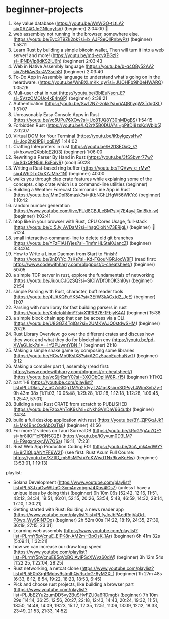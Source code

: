 # beginner-projects

1. Key value database (https://youtu.be/WnWGO-tLtLA?si=0AZ4GJnGNIcqyfsV) (beginner) 2:04:00 💛
2. web assembley not running in the browser, somewhere else. (https://youtu.be/Evc3T9Zk2pk?si=b_AJFSeQlIRnbwPz) (beginner) 1:58:11
3. Learn Rust by building a simple bitcoin wallet, Then will turn it into a web server! and more! (https://youtu.be/md-ecvXBGzI?si=jPNBVIp8dKS2lU6h) (beginner) 2:03:43
4. Web in Native Assembly language (https://youtu.be/b-q4QBy52AA?si=75HiAw3xr4V3sch8) (beginner) 2:03:40
5. To-Do App in Assembly language to understand what's going on in the heardware. (https://youtu.be/WnBXLmKk_qw?si=JUOHFb9ih0eHWARQ) 1:05:26
6. Muli-user chat in rust (https://youtu.be/BbIEuNscn_E?si=5VzzOMOUo4kE4nGP) (beginner) 2:38:21
7. Authentication (https://youtu.be/Sw12N7-zqkk?si=riAQBhygW3Tdg0XL) 1:51:07
8. Unreasonably Easy Console Apps in Rust (https://youtu.be/vc5UPu76XOw?si=Uc8TJQ8Y30hMDgBS) 1:54:15
9. Forbidden Rust (https://youtu.be/LQ2rX5B0DUA?si=pPitDI8zsKdWbib5) 2:02:07
10. Virtual DOM for Your Terminal (https://youtu.be/iKbylgzysHw?si=Joq2hki1PBj_oqEW) 1:44:02
11. Crafting Interpreters in rust (https://youtu.be/H2I1SEOxQ_k?si=hxvweQXbbIqE2Kt3) (beginner) 1:06:00
12. Rewriting a Parser By Hand in Rust (https://youtu.be/3fSSbvnr77w?si=SdxQPN56LBxFoivR) (cool) 50:28
13. Writing a Rust-based ring buffer (https://youtu.be/TQVwv_e_rMw?si=4WhDToOxXYJMhZ1N) (beginner) 40:00
14. walks you through clap crate features while explaining some of the concepts. clap crate which is a command-line utilities (beginner) 
15. Building a Weather Forecast Command-Line App in Rust (https://youtu.be/jMmDpR8mask?si=jKbNGhLHgW56WKYo) (beginner) 1:10:42
16. random number generation (https://www.youtube.com/live/FUd8CBJLeBM?si=j7E4ayJjQnl8kb-w) (beginner) 1:02:41
17. htop like in your browser with Rust, CPU Cores Usage, full-stack (https://youtu.be/c_5Jy_AVDaM?si=IhsgOloNN73ERjgL) (beginner) 🤩 51:24
18. small interactive-command-line to delete old git branches (https://youtu.be/YFzF1AHYjes?si=TmfmHLStaI0JancZ) (beginner) 3:34:04
19. How to Write a Linux Daemon from Start to Finish! (https://youtu.be/9nDYYc_7sKs?si=Kd-FQouNGRJocW8F) (read first: https://www.codewithharry.com/blogpost/c-cheatsheet/) (beginner) 50:05
20. a simple TCP server in rust, explore the fundamentals of networking (https://youtu.be/JiuouCJQzSQ?si=SlCIWDfOhOK3nI0y) (beginner) 21:54
21. simple Parsing with Rust, character, buff reader tools (https://youtu.be/4UAKQFuYK54?si=3EfW3kACxtd2_JeE) (beginner) 11:07
22. Parsing with nom libray for fast building parsers in rust (https://youtu.be/KnIetokhlmY?si=X1PRB76-1FbjyK4A) (beginner) 15:38
23. a simple block chain app that can be access via a CLI. (https://youtu.be/U8GGZ4TqlQs?si=2UMKVAJQ0stdwSHM) (beginner) 20:26
24. Rust Library Overview: go over the different crates and discuss how they work and what they do for blockchain env (https://youtu.be/pd-XWaGLIck?si=--Irf2PUwntYBN_1) (beginner) 21:18
25. Making a simple snake game by composing some libraries (https://youtu.be/HCwMb0KslX8?si=A2Cz5uaoEuchuNwT) (beginner) 8:12
26. Making a compiler part 1, assembly (read first: https://www.codewithharry.com/blogpost/c-cheatsheet/) (https://youtu.be/vcSijrRsrY0?si=3XOObOpIlW8R_r15) (beginner) 1:11:02
27. part 1-8 (https://youtube.com/playlist?list=PLUDlas_Zy_qC7c5tCgTMYq2idyyT241qs&si=n3GPsyL4Wm3vhZy-) 9h 43m 38s [1:11:03, 10:05:48, 1:29:28, 1:12:18, 1:12:18, 1:12:28, 1:09:45, 1:25:47, 57:01]
28. Building a real Rust CRATE from scratch to PUBLISHED (https://youtu.be/FzbxAhTqK9s?si=cNkhGVnDaV664utb) (beginner) 34:34
29. build a full desktop application with rust (https://youtu.be/BY_ZjPGqJJk?si=Mk4BncOxdAbOaTs8) (beginner) 41:56
30. For more 2 videos on Tauri SurrealDB (https://youtu.be/kRoGYgAuZQE?si=hr8IIOF1cPBN5C2B) (https://youtu.be/iOyvum0D3LM?si=F9sgxrakyrJW7QSa) [19:11, 17:23]
31. Rust Web App Production Coding E01 (https://youtu.be/3cA_mk4vdWY?si=9rZlQLgANYFF6W21) (see first: Rust Axum Full Course: https://youtu.be/XZtlD_m59sM?si=YoKWwdTNx9kwKoHw) (beginner) [3:53:01, 1:19:13]

playlist:
- Solana Development (https://www.youtube.com/playlist?list=PL53JxaGwWUqCr3xm4qvqbgpJ4Xbs4lCs7) (unless I have a unique ideas by doing this) (beginner) 9h 10m 06s [52:42, 12:16, 11:51, 43:12, 34:34, 19:51, 46:01, 52:15, 20:26, 53:54, 5:48, 46:59, 14:32, 28:14, 17:10, 1:30:21]
- Getting started with Rust: Building a news reader app (https://www.youtube.com/playlist?list=PLfyJcJbPAedRqjVaOd-P8wp_Wy9RIN7Oq) (beginner) 2h 52m 00s [14:22, 18:19, 24:35, 27:39, 36:19, 27:15, 23:31]
- Learning web assembly (https://www.youtube.com/playlist?list=PLrmY5pVcnuE_ElPK8r-AM2mH3pOsK_1Ar) (beginner) 6h 41m 32s [5:09:11, 1:32:21]
- how we can increase our draw loop speed (https://www.youtube.com/playlist?list=PLrmY5pVcnuE85qVxBQIAvlPScXWvz60dW) (beginner) 3h 12m 54s [1:22:25, 1:22:04, 28:25]
- Rust networking, a netcat clone (https://www.youtube.com/playlist?list=PL5E0b3rgRMdov9stmIhQvRsdoG-6yM2XL) (beginner) 1h 27m 48s [6:33, 8:12, 8:54, 19:22, 18:23, 18:53, 6:45]
- Pick and choose rust projects, like building a browser part (https://www.youtube.com/playlist?list=PLJbE2Yu2zumDD5vy2BuSHvFZU0a6RDmgb) (beginner) 7h 10m 29s [14:14, 36:25, 12:56, 20:27, 22:18, 12:43, 14:43, 20:24, 19:32, 11:51, 18:50, 14:49, 14:09, 19:23, 15:12, 12:35, 12:51, 11:06, 13:09, 12:12, 18:33, 23:49, 21:53, 21:33, 14:52]

